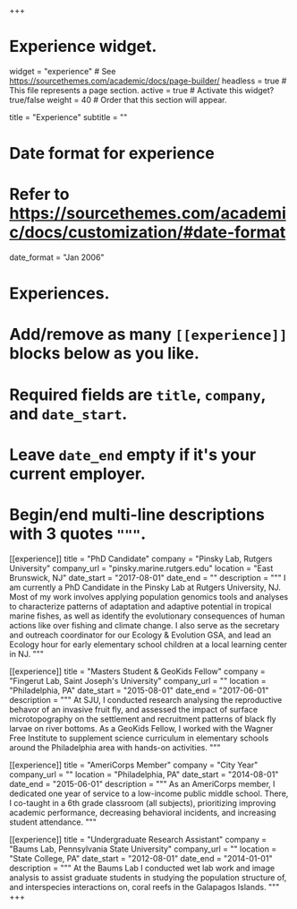 +++
# Experience widget.
widget = "experience"  # See https://sourcethemes.com/academic/docs/page-builder/
headless = true  # This file represents a page section.
active = true  # Activate this widget? true/false
weight = 40  # Order that this section will appear.

title = "Experience"
subtitle = ""

# Date format for experience
#   Refer to https://sourcethemes.com/academic/docs/customization/#date-format
date_format = "Jan 2006"

# Experiences.
#   Add/remove as many `[[experience]]` blocks below as you like.
#   Required fields are `title`, `company`, and `date_start`.
#   Leave `date_end` empty if it's your current employer.
#   Begin/end multi-line descriptions with 3 quotes `"""`.
[[experience]]
  title = "PhD Candidate"
  company = "Pinsky Lab, Rutgers University"
  company_url = "pinsky.marine.rutgers.edu"
  location = "East Brunswick, NJ"
  date_start = "2017-08-01"
  date_end = ""
  description = """
  I am currently a PhD Candidate in the Pinsky Lab at Rutgers University, NJ. Most of my work involves applying population genomics tools and analyses to characterize patterns of adaptation and adaptive potential in tropical marine fishes, as well as identify the evolutionary consequences of human actions like over fishing and climate change. I also serve as the secretary and outreach coordinator for our Ecology & Evolution GSA, and lead an Ecology hour for early elementary school children at a local learning center in NJ.
  """

[[experience]]
  title = "Masters Student & GeoKids Fellow"
  company = "Fingerut Lab, Saint Joseph's University"
  company_url = ""
  location = "Philadelphia, PA"
  date_start = "2015-08-01"
  date_end = "2017-06-01"
  description = """
  At SJU, I conducted research analysing the reproductive behavor of an invasive fruit fly, and assessed the impact of surface microtopography on the settlement and recruitment patterns of black fly larvae on river bottoms. As a GeoKids Fellow, I worked with the Wagner Free Institute to supplement science curriculum in elementary schools around the Philadelphia area with hands-on activities.
  """

[[experience]]
  title = "AmeriCorps Member"
  company = "City Year"
  company_url = ""
  location = "Philadelphia, PA"
  date_start = "2014-08-01"
  date_end = "2015-06-01"
  description = """
  As an AmeriCorps member, I dedicated one year of service to a low-income public middle school. There, I co-taught in a 6th grade classroom (all subjects), prioritizing improving academic performance, decreasing behavioral incidents, and increasing student attendance.
  """

[[experience]]
  title = "Undergraduate Research Assistant"
  company = "Baums Lab, Pennsylvania State University"
  company_url = ""
  location = "State College, PA"
  date_start = "2012-08-01"
  date_end = "2014-01-01"
  description = """
  At the Baums Lab I conducted wet lab work and image analysis to assist graduate students in studying the population structure of, and interspecies interactions on, coral reefs in the Galapagos Islands. 
  """
+++
